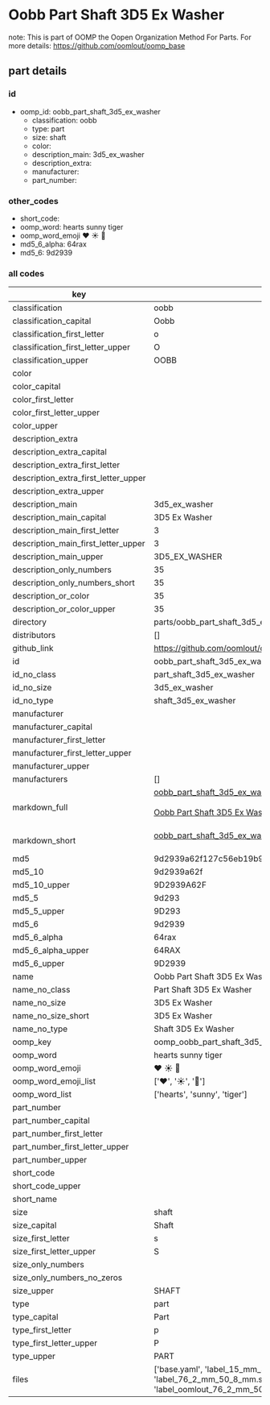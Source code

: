 # Oobb Part Shaft 3D5 Ex Washer  

note: This is part of OOMP the Oopen Organization Method For Parts. For more details: https://github.com/oomlout/oomp_base

##  part details





### id
* oomp_id: oobb_part_shaft_3d5_ex_washer
  * classification: oobb
  * type: part
  * size: shaft
  * color: 
  * description_main: 3d5_ex_washer
  * description_extra: 
  * manufacturer: 
  * part_number: 

### other_codes
* short_code: 
* oomp_word: hearts sunny tiger
* oomp_word_emoji :hearts: :sunny: :tiger:
* md5_6_alpha: 64rax
* md5_6: 9d2939

### all codes 
| key | value |  
| --- | --- |  
| classification | oobb |  
| classification_capital | Oobb |  
| classification_first_letter | o |  
| classification_first_letter_upper | O |  
| classification_upper | OOBB |  
| color |  |  
| color_capital |  |  
| color_first_letter |  |  
| color_first_letter_upper |  |  
| color_upper |  |  
| description_extra |  |  
| description_extra_capital |  |  
| description_extra_first_letter |  |  
| description_extra_first_letter_upper |  |  
| description_extra_upper |  |  
| description_main | 3d5_ex_washer |  
| description_main_capital | 3D5 Ex Washer |  
| description_main_first_letter | 3 |  
| description_main_first_letter_upper | 3 |  
| description_main_upper | 3D5_EX_WASHER |  
| description_only_numbers | 35 |  
| description_only_numbers_short | 35 |  
| description_or_color | 35 |  
| description_or_color_upper | 35 |  
| directory | parts/oobb_part_shaft_3d5_ex_washer |  
| distributors | [] |  
| github_link | https://github.com/oomlout/oomlout_oomp_part_src/tree/main/parts/oobb_part_shaft_3d5_ex_washer/working |  
| id | oobb_part_shaft_3d5_ex_washer |  
| id_no_class | part_shaft_3d5_ex_washer |  
| id_no_size | 3d5_ex_washer |  
| id_no_type | shaft_3d5_ex_washer |  
| manufacturer |  |  
| manufacturer_capital |  |  
| manufacturer_first_letter |  |  
| manufacturer_first_letter_upper |  |  
| manufacturer_upper |  |  
| manufacturers | [] |  
| markdown_full | [oobb_part_shaft_3d5_ex_washer](https://github.com/oomlout/oomlout_oomp_part_src/tree/main/parts/oobb_part_shaft_3d5_ex_washer/working)<br>[](https://github.com/oomlout/oomlout_oomp_part_src/tree/main/parts/oobb_part_shaft_3d5_ex_washer/working)<br>[Oobb Part Shaft 3D5 Ex Washer](https://github.com/oomlout/oomlout_oomp_part_src/tree/main/parts/oobb_part_shaft_3d5_ex_washer/working)<br><br> |  
| markdown_short | [oobb_part_shaft_3d5_ex_washer](https://github.com/oomlout/oomlout_oomp_part_src/tree/main/parts/oobb_part_shaft_3d5_ex_washer/working)<br><br> |  
| md5 | 9d2939a62f127c56eb19b97764f393c0 |  
| md5_10 | 9d2939a62f |  
| md5_10_upper | 9D2939A62F |  
| md5_5 | 9d293 |  
| md5_5_upper | 9D293 |  
| md5_6 | 9d2939 |  
| md5_6_alpha | 64rax |  
| md5_6_alpha_upper | 64RAX |  
| md5_6_upper | 9D2939 |  
| name | Oobb Part Shaft 3D5 Ex Washer |  
| name_no_class | Part Shaft 3D5 Ex Washer |  
| name_no_size | 3D5 Ex Washer |  
| name_no_size_short | 3D5 Ex Washer |  
| name_no_type | Shaft 3D5 Ex Washer |  
| oomp_key | oomp_oobb_part_shaft_3d5_ex_washer |  
| oomp_word | hearts sunny tiger |  
| oomp_word_emoji | :hearts: :sunny: :tiger: |  
| oomp_word_emoji_list | [':hearts:', ':sunny:', ':tiger:'] |  
| oomp_word_list | ['hearts', 'sunny', 'tiger'] |  
| part_number |  |  
| part_number_capital |  |  
| part_number_first_letter |  |  
| part_number_first_letter_upper |  |  
| part_number_upper |  |  
| short_code |  |  
| short_code_upper |  |  
| short_name |  |  
| size | shaft |  
| size_capital | Shaft |  
| size_first_letter | s |  
| size_first_letter_upper | S |  
| size_only_numbers |  |  
| size_only_numbers_no_zeros |  |  
| size_upper | SHAFT |  
| type | part |  
| type_capital | Part |  
| type_first_letter | p |  
| type_first_letter_upper | P |  
| type_upper | PART |  
| files | ['base.yaml', 'label_15_mm_30_mm.pdf', 'label_15_mm_30_mm.svg', 'label_76_2_mm_50_8_mm.pdf', 'label_76_2_mm_50_8_mm.svg', 'label_oomlout_76_2_mm_50_8_mm.pdf', 'label_oomlout_76_2_mm_50_8_mm.svg', 'readme.md', 'working.json', 'working.yaml'] |  
